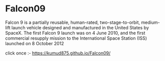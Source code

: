 # Falcon09
Falcon 9 is a partially reusable, human-rated, two-stage-to-orbit, medium-lift launch vehicle designed and manufactured in the United States by SpaceX. The first Falcon 9 launch was on 4 June 2010, and the first commercial resupply mission to the International Space Station (ISS) launched on 8 October 2012

click once :- https://kumud875.github.io/Falcon09/
